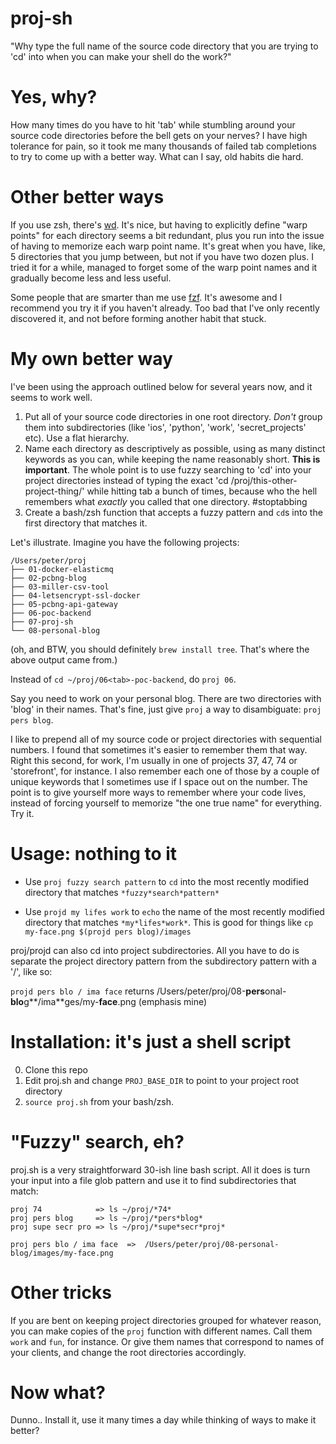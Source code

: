 # proj-sh

"Why type the full name of the source code directory that you are trying to 'cd' into when you can make your shell do the work?"

# Yes, why?

How many times do you have to hit 'tab' while stumbling around your source code directories before the bell gets on your nerves? I have high tolerance for pain, so it took me many thousands of failed tab completions to try to come up with a better way. What can I say, old habits die hard.

# Other better ways

If you use zsh, there's [wd](https://github.com/mfaerevaag/wd). It's nice, but having to explicitly define "warp points" for each directory seems a bit redundant, plus you run into the issue of having to memorize each warp point name. It's great when you have, like, 5 directories that you jump between, but not if you have two dozen plus. I tried it for a while, managed to forget some of the warp point names and it gradually become less and less useful.

Some people that are smarter than me use [fzf](https://github.com/junegunn/fzf). It's awesome and I recommend you try it if you haven't already. Too bad that I've only recently discovered it, and not before forming another habit that stuck.

# My own better way

I've been using the approach outlined below for several years now, and it seems to work well.

1. Put all of your source code directories in one root directory. _Don't_ group them into subdirectories (like 'ios', 'python', 'work', 'secret_projects' etc). Use a flat hierarchy.
2. Name each directory as descriptively as possible, using as many distinct keywords as you can, while keeping the name reasonably short. **This is important**. The whole point is to use fuzzy searching to 'cd' into your project directories instead of typing the exact 'cd /proj/this-other-project-thing/' while hitting tab a bunch of times, because who the hell remembers what *exactly* you called that one directory. #stoptabbing
3. Create a bash/zsh function that accepts a fuzzy pattern and `cd`s into the first directory that matches it.

Let's illustrate. Imagine you have the following projects:
```
/Users/peter/proj
├── 01-docker-elasticmq
├── 02-pcbng-blog
├── 03-miller-csv-tool
├── 04-letsencrypt-ssl-docker
├── 05-pcbng-api-gateway
├── 06-poc-backend
├── 07-proj-sh
└── 08-personal-blog
```
(oh, and BTW, you should definitely `brew install tree`. That's where the above output came from.)

Instead of `cd ~/proj/06<tab>-poc-backend`, do `proj 06`.

Say you need to work on your personal blog. There are two directories with 'blog' in their names. That's fine, just give `proj` a way to disambiguate: `proj pers blog`.

I like to prepend all of my source code or project directories with sequential numbers. I found that sometimes it's easier to remember them that way. Right this second, for work, I'm usually in one of projects 37, 47, 74 or 'storefront', for instance. I also remember each one of those by a couple of unique keywords that I sometimes use if I space out on the number. The point is to give yourself more ways to remember where your code lives, instead of forcing yourself to memorize "the one true name" for everything. Try it.

# Usage: nothing to it

* Use `proj fuzzy search pattern` to `cd` into the most recently modified directory that matches `*fuzzy*search*pattern*`

* Use `projd my lifes work` to `echo` the name of the most recently modified directory that matches `*my*lifes*work*`. This is good for things like `cp my-face.png $(projd pers blog)/images`

proj/projd can also cd into project subdirectories. All you have to do is separate the project directory pattern from the subdirectory pattern with a '/', like so:

`projd pers blo / ima face` returns /Users/peter/proj/08-**pers**onal-**blo**g**/ima**ges/my-**face**.png (emphasis mine)

# Installation: it's just a shell script

0. Clone this repo
1. Edit proj.sh and change `PROJ_BASE_DIR` to point to your project root directory
2. `source proj.sh` from your bash/zsh.

# "Fuzzy" search, eh?

proj.sh is a very straightforward 30-ish line bash script. All it does is turn your input into a file glob pattern and use it to find subdirectories that match:

```
proj 74            => ls ~/proj/*74*
proj pers blog     => ls ~/proj/*pers*blog*
proj supe secr pro => ls ~/proj/*supe*secr*proj*
```
```
proj pers blo / ima face  =>  /Users/peter/proj/08-personal-blog/images/my-face.png
```

# Other tricks

If you are bent on keeping project directories grouped for whatever reason, you can make copies of the `proj` function with different names. Call them `work` and `fun`, for instance. Or give them names that correspond to names of your clients, and change the root directories accordingly.

# Now what?

Dunno.. Install it, use it many times a day while thinking of ways to make it better?

